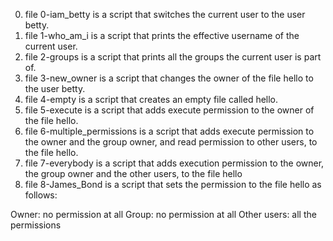 0. file 0-iam_betty is a script that switches the current user to the user betty.
1. file 1-who_am_i is a script that prints the effective username of the current user.
2. file 2-groups is a script that prints all the groups the current user is part of.
3. file 3-new_owner is a script that changes the owner of the file hello to the user betty.
4. file 4-empty is a script that creates an empty file called hello.
5. file 5-execute is a script that adds execute permission to the owner of the file hello.
6. file 6-multiple_permissions is a script that adds execute permission to the owner and the group owner, and read permission to other users, to the file hello.
7. file 7-everybody is a script that adds execution permission to the owner, the group owner and the other users, to the file hello
8. file 8-James_Bond is a script that sets the permission to the file hello as follows:

Owner: no permission at all
Group: no permission at all
Other users: all the permissions
